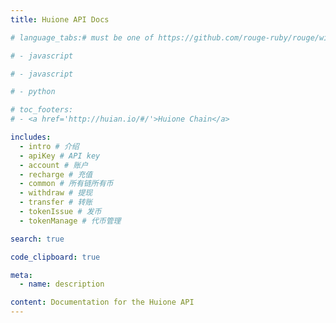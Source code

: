 ```yaml
---
title: Huione API Docs

# language_tabs:# must be one of https://github.com/rouge-ruby/rouge/wiki/List-of-supported-languages-and-lexers

# - javascript

# - javascript

# - python

# toc_footers:
# - <a href='http://huian.io/#/'>Huione Chain</a>

includes:
  - intro # 介绍
  - apiKey # API key
  - account # 账户
  - recharge # 充值
  - common # 所有链所有币
  - withdraw # 提现
  - transfer # 转账
  - tokenIssue # 发币
  - tokenManage # 代币管理

search: true

code_clipboard: true

meta:
  - name: description

content: Documentation for the Huione API
---
```

